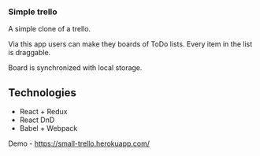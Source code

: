 ### Simple trello

A simple clone of a trello.

Via this app users can make they boards of ToDo lists. Every item in the list is draggable.

Board is synchronized with local storage.

## Technologies

* React + Redux
* React DnD
* Babel + Webpack

Demo - https://small-trello.herokuapp.com/
